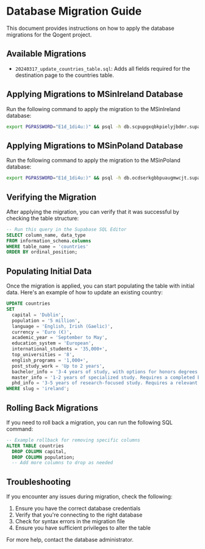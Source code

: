 # Database Migration Guide

This document provides instructions on how to apply the database migrations for the Qogent project.

## Available Migrations

- `20240317_update_countries_table.sql`: Adds all fields required for the destination page to the countries table.

## Applying Migrations to MSinIreland Database

Run the following command to apply the migration to the MSinIreland database:

```bash
export PGPASSWORD="E1d_1di4u:)" && psql -h db.scpupgxqbkpielyjbdmr.supabase.co -p 5432 -d postgres -U postgres -f supabase/migrations/20240317_update_countries_table.sql
```

## Applying Migrations to MSinPoland Database

Run the following command to apply the migration to the MSinPoland database:

```bash
export PGPASSWORD="E1d_1di4u:)" && psql -h db.ocdserkgbbpuaugmwcjt.supabase.co -p 5432 -d postgres -U postgres -f supabase/migrations/20240317_update_countries_table.sql
```

## Verifying the Migration

After applying the migration, you can verify that it was successful by checking the table structure:

```sql
-- Run this query in the Supabase SQL Editor
SELECT column_name, data_type 
FROM information_schema.columns 
WHERE table_name = 'countries' 
ORDER BY ordinal_position;
```

## Populating Initial Data

Once the migration is applied, you can start populating the table with initial data. Here's an example of how to update an existing country:

```sql
UPDATE countries 
SET 
  capital = 'Dublin',
  population = '5 million',
  language = 'English, Irish (Gaelic)',
  currency = 'Euro (€)',
  academic_year = 'September to May',
  education_system = 'European',
  international_students = '35,000+',
  top_universities = '8',
  english_programs = '1,000+',
  post_study_work = 'Up to 2 years',
  bachelor_info = '3-4 years of study, with options for honors degrees. Entry typically requires completed secondary education.',
  master_info = '1-2 years of specialized study. Requires a completed bachelor''s degree with good academic standing.',
  phd_info = '3-5 years of research-focused study. Requires a relevant master''s degree and research proposal.'
WHERE slug = 'ireland';
```

## Rolling Back Migrations

If you need to roll back a migration, you can run the following SQL command:

```sql
-- Example rollback for removing specific columns
ALTER TABLE countries 
  DROP COLUMN capital,
  DROP COLUMN population;
  -- Add more columns to drop as needed
```

## Troubleshooting

If you encounter any issues during migration, check the following:

1. Ensure you have the correct database credentials
2. Verify that you're connecting to the right database
3. Check for syntax errors in the migration file
4. Ensure you have sufficient privileges to alter the table

For more help, contact the database administrator. 